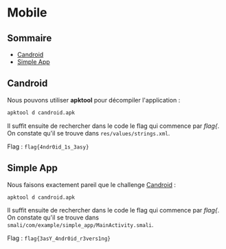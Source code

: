 # Mobile

## Sommaire

- [Candroid](#candroid)
- [Simple App](#simple-app)

## Candroid

Nous pouvons utiliser **apktool** pour décompiler l'application :

```sh
apktool d candroid.apk
```

Il suffit ensuite de rechercher dans le code le flag qui commence par _flag{_. On constate qu'il se trouve dans `res/values/strings.xml`.

Flag : `flag{4ndr0id_1s_3asy}`

## Simple App

Nous faisons exactement pareil que le challenge [Candroid](#candroid) :

```sh
apktool d candroid.apk
```

Il suffit ensuite de rechercher dans le code le flag qui commence par _flag{_. On constate qu'il se trouve dans `smali/com/example/simple_app/MainActivity.smali`.

Flag : `flag{3asY_4ndr0id_r3vers1ng}`
